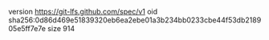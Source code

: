 version https://git-lfs.github.com/spec/v1
oid sha256:0d86d469e51839320eb6ea2ebe01a3b234bb0233cbe44f53db218905e5ff7e7e
size 914
